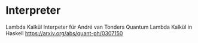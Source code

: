 # Interpreter
Lambda Kalkül Interpeter für André van Tonders Quantum Lambda Kalkül in Haskell
https://arxiv.org/abs/quant-ph/0307150

